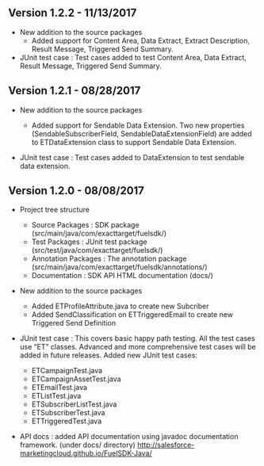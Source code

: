 ## Version 1.2.2 - 11/13/2017 ##
* New addition to the source packages
    - Added support for Content Area, Data Extract, Extract Description, Result Message, Triggered Send Summary.
* JUnit test case : Test cases added to test Content Area, Data Extract, Result Message, Triggered Send Summary.

## Version 1.2.1 - 08/28/2017 ##

* New addition to the source packages
    - Added support for Sendable Data Extension. Two new properties (SendableSubscriberField, SendableDataExtensionField) are added to ETDataExtension class to support Sendable Data Extension. 

* JUnit test case : Test cases added to DataExtension to test sendable data extension.

## Version 1.2.0 - 08/08/2017 ##
* Project tree structure 
    * Source Packages       : SDK package (src/main/java/com/exacttarget/fuelsdk/)
    * Test Packages         : JUnit test package (src/test/java/com/exacttarget/fuelsdk/)
    * Annotation Packages   : The annotation package (src/main/java/com/exacttarget/fuelsdk/annotations/)
    * Documentation		: SDK API HTML documentation (docs/)

* New addition to the source packages
    - Added ETProfileAttribute.java to create new Subcriber
    - Added SendClassification on ETTriggeredEmail to create new Triggered Send Definition

* JUnit test case : This covers basic happy path testing. All the test cases use “ET” classes. Advanced and more comprehensive test cases will be added in future releases. Added new JUnit test cases:
     - ETCampaignTest.java
     - ETCampaignAssetTest.java
     - ETEmailTest.java
     - ETListTest.java
     - ETSubscriberListTest.java
     - ETSubscriberTest.java
     - ETTriggeredTest.java

* API docs : added API documentation using javadoc documentation framework. (under docs/ directory)
http://salesforce-marketingcloud.github.io/FuelSDK-Java/

